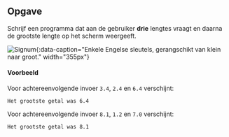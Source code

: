 ## Opgave
Schrijf een programma dat aan de gebruiker **drie** lengtes vraagt en daarna de grootste lengte op het scherm weergeeft.

![Signum](media/wrench.png "Tools"){:data-caption="Enkele Engelse sleutels, gerangschikt van klein naar groot." width="355px"}

#### Voorbeeld
Voor achtereenvolgende invoer `3.4`, `2.4` en `6.4` verschijnt:
```
Het grootste getal was 6.4
```

Voor achtereenvolgende invoer `8.1`, `1.2` en `7.0` verschijnt:
```
Het grootste getal was 8.1
```